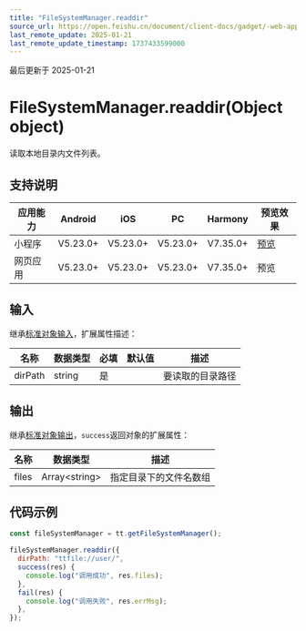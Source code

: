 ```yaml
---
title: "FileSystemManager.readdir"
source_url: https://open.feishu.cn/document/client-docs/gadget/-web-app-api/file/file_system_manager/file_system_manager_read_dir
last_remote_update: 2025-01-21
last_remote_update_timestamp: 1737433599000
---
```

最后更新于 2025-01-21

# FileSystemManager.readdir(Object object)

读取本地目录内文件列表。

## 支持说明

应用能力 | Android | iOS | PC | Harmony | 预览效果
--- | --- | --- | --- | --- | ---
小程序 | V5.23.0+ | V5.23.0+ | V5.23.0+ | V7.35.0+ | [预览](https://applink.feishu.cn/client/mini_program/open?appId=cli_9dff7f6ae02ad104&path=page%2FAPI%2Fpages%2Ffile%2Ffile)
网页应用 | V5.23.0+ | V5.23.0+ | V5.23.0+ | V7.35.0+ | 预览

## 输入
继承[标准对象输入](https://open.feishu.cn/document/uYjL24iN/ukzNy4SO3IjL5cjM)，扩展属性描述：

名称 | 数据类型 | 必填 | 默认值 | 描述
--- | --- | --- | --- | ---
dirPath | string | 是 |  | 要读取的目录路径

## 输出
继承[标准对象输出](https://open.feishu.cn/document/uYjL24iN/ukzNy4SO3IjL5cjM#8c92acb8)，`success`返回对象的扩展属性：

名称 | 数据类型 | 描述
--- | --- | ---
files | Array<string\> | 指定目录下的文件名数组

## 代码示例

```js
const fileSystemManager = tt.getFileSystemManager();

fileSystemManager.readdir({
  dirPath: "ttfile://user/",
  success(res) {
    console.log("调用成功", res.files);
  },
  fail(res) {
    console.log("调用失败", res.errMsg);
  },
});
```
